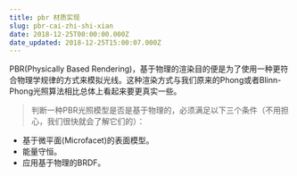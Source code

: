 ```yaml
---
title: pbr 材质实现
slug: pbr-cai-zhi-shi-xian
date: 2018-12-25T00:00:00.000Z
date_updated: 2018-12-25T15:00:07.000Z
---
```


PBR(Physically Based Rendering)，基于物理的渲染目的便是为了使用一种更符合物理学规律的方式来模拟光线。这种渲染方式与我们原来的Phong或者Blinn-Phong光照算法相比总体上看起来要更真实一些。

> 判断一种PBR光照模型是否是基于物理的，必须满足以下三个条件（不用担心，我们很快就会了解它们的）：

- 基于微平面(Microfacet)的表面模型。
- 能量守恒。
- 应用基于物理的BRDF。
